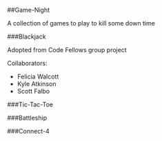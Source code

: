 ##Game-Night

A collection of games to play to kill some down time

###Blackjack

Adopted from Code Fellows group project

Collaborators:
 - Felicia Walcott
 - Kyle Atkinson
 - Scott Falbo

###Tic-Tac-Toe




###Battleship




###Connect-4



